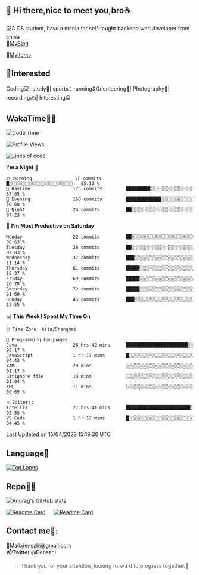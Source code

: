 👋 Hi there,nice to meet you,bro☕
---
💻A CS student, have a mania for self-taught backend web developer from china   
📌[MyBlog](https://github.com/HealUP/MyBlog)

📌[MyItems](https://healup.github.io/)

 <!-- waka-box start -->
 <!-- waka-box end -->
 
🧲**Interested**
--
Coding💻| study📖| sports：running&Orienteering🏃‍| Photography📸| recording✍️| Interesting😁

WakaTime👨‍💻
---
<!--START_SECTION:waka-->
![Code Time](http://img.shields.io/badge/Code%20Time-60%20hrs%207%20mins-blue)

![Profile Views](http://img.shields.io/badge/Profile%20Views-24-blue)

![Lines of code](https://img.shields.io/badge/From%20Hello%20World%20I%27ve%20Written-150.0%20thousand%20lines%20of%20code-blue)

**I'm a Night 🦉** 

```text
🌞 Morning                17 commits          █░░░░░░░░░░░░░░░░░░░░░░░░   05.12 % 
🌆 Daytime                123 commits         █████████░░░░░░░░░░░░░░░░   37.05 % 
🌃 Evening                168 commits         █████████████░░░░░░░░░░░░   50.60 % 
🌙 Night                  24 commits          ██░░░░░░░░░░░░░░░░░░░░░░░   07.23 % 
```
📅 **I'm Most Productive on Saturday** 

```text
Monday                   22 commits          ██░░░░░░░░░░░░░░░░░░░░░░░   06.63 % 
Tuesday                  26 commits          ██░░░░░░░░░░░░░░░░░░░░░░░   07.83 % 
Wednesday                37 commits          ███░░░░░░░░░░░░░░░░░░░░░░   11.14 % 
Thursday                 61 commits          █████░░░░░░░░░░░░░░░░░░░░   18.37 % 
Friday                   69 commits          █████░░░░░░░░░░░░░░░░░░░░   20.78 % 
Saturday                 72 commits          █████░░░░░░░░░░░░░░░░░░░░   21.69 % 
Sunday                   45 commits          ███░░░░░░░░░░░░░░░░░░░░░░   13.55 % 
```


📊 **This Week I Spent My Time On** 

```text
🕑︎ Time Zone: Asia/Shanghai

💬 Programming Languages: 
Java                     26 hrs 42 mins      ███████████████████████░░   92.17 % 
JavaScript               1 hr 17 mins        █░░░░░░░░░░░░░░░░░░░░░░░░   04.43 % 
YAML                     20 mins             ░░░░░░░░░░░░░░░░░░░░░░░░░   01.17 % 
GitIgnore file           18 mins             ░░░░░░░░░░░░░░░░░░░░░░░░░   01.04 % 
XML                      11 mins             ░░░░░░░░░░░░░░░░░░░░░░░░░   00.69 % 

🔥 Editors: 
IntelliJ                 27 hrs 41 mins      ████████████████████████░   95.55 % 
VS Code                  1 hr 17 mins        █░░░░░░░░░░░░░░░░░░░░░░░░   04.45 % 
```


 Last Updated on 15/04/2023 15:19:30 UTC
<!--END_SECTION:waka-->

Language🚀
---
[![Top Langs](https://github-readme-stats.vercel.app/api/top-langs/?username=HealUP&layout=compact&hide_border=true)](https://github.com/HealUP)

Repo🧑‍💻
---
![Anurag's GitHub stats](https://github-readme-stats.vercel.app/api?username=HealUP&count_private=true&show_icons=true&theme=gruvbox&hide_border=true) 

[![Readme Card](https://github-readme-stats.vercel.app/api/pin/?username=HealUP&repo=InternetEy&theme=transparent)](https://github.com/HealUP/InternetEy) &emsp;
[![Readme Card](https://github-readme-stats.vercel.app/api/pin/?username=HealUP&repo=CampusExperience&theme=transparent)](https://github.com/HealUP/CampusExperience)


Contact me📱:
---
📮Mail:denszhi@gmail.com  
📬Twitter:@Denszhi  

> Thank you for your attention, looking forward to progress together.🎉
